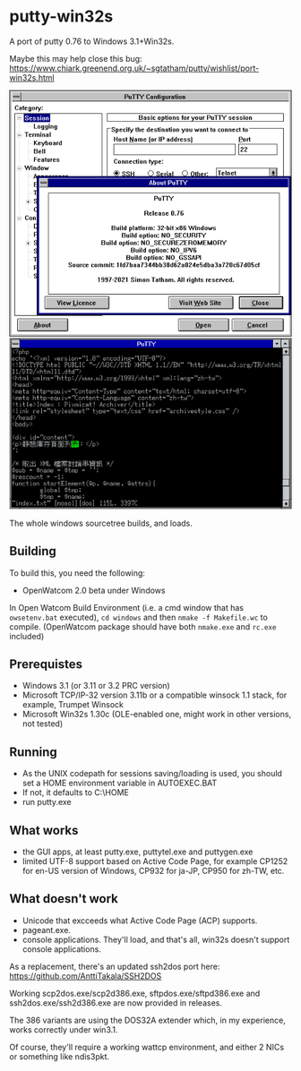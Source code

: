 # putty-win32s
A port of putty 0.76 to Windows 3.1+Win32s.

Maybe this may help close this bug:
https://www.chiark.greenend.org.uk/~sgtatham/putty/wishlist/port-win32s.html

![putty-win32s](/assets/putty-about.png)
![putty-utf8](/assets/putty-utf8.png)

The whole windows sourcetree builds, and loads.

## Building
To build this, you need the following:
* OpenWatcom 2.0 beta under Windows

In Open Watcom Build Environment (i.e. a cmd window that has `owsetenv.bat` executed), `cd windows` and then `nmake -f Makefile.wc` to compile. (OpenWatcom package should have both `nmake.exe` and `rc.exe` included)

## Prerequistes
* Windows 3.1 (or 3.11 or 3.2 PRC version)
* Microsoft TCP/IP-32 version 3.11b or a compatible winsock 1.1 stack, for example, Trumpet Winsock
* Microsoft Win32s 1.30c (OLE-enabled one, might work in other versions, not tested)

## Running
* As the UNIX codepath for sessions saving/loading is used, you should set a HOME environment variable in AUTOEXEC.BAT
* If not, it defaults to C:\HOME
* run putty.exe

## What works
* the GUI apps, at least putty.exe, puttytel.exe and puttygen.exe
* limited UTF-8 support based on Active Code Page, for example CP1252 for en-US version of Windows, CP932 for ja-JP, CP950 for zh-TW, etc.

## What doesn't work
* Unicode that excceeds what Active Code Page (ACP) supports.
* pageant.exe.
* console applications.
  They'll load, and that's all, win32s doesn't support console applications.

As a replacement, there's an updated ssh2dos port here: https://github.com/AnttiTakala/SSH2DOS

Working scp2dos.exe/scp2d386.exe, sftpdos.exe/sftpd386.exe and ssh2dos.exe/ssh2d386.exe are now provided in releases.

The 386 variants are using the DOS32A extender which, in my experience, works correctly under win3.1.

Of course, they'll require a working wattcp environment, and either 2 NICs or something like ndis3pkt.
